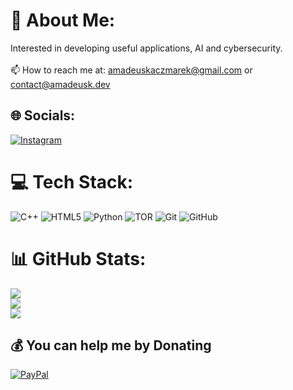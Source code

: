 # 💫 About Me:
Interested in developing useful applications, AI and cybersecurity. <br><br>📫 How to reach me at: amadeuskaczmarek@gmail.com or contact@amadeusk.dev<br>


## 🌐 Socials:
[![Instagram](https://img.shields.io/badge/Instagram-%23E4405F.svg?logo=Instagram&logoColor=white)](https://instagram.com/amadeus.kaczmarek) 

# 💻 Tech Stack:
![C++](https://img.shields.io/badge/c++-%2300599C.svg?style=for-the-badge&logo=c%2B%2B&logoColor=white) ![HTML5](https://img.shields.io/badge/html5-%23E34F26.svg?style=for-the-badge&logo=html5&logoColor=white) ![Python](https://img.shields.io/badge/python-3670A0?style=for-the-badge&logo=python&logoColor=ffdd54) ![TOR](https://img.shields.io/badge/tor-%237E4798.svg?style=for-the-badge&logo=tor-project&logoColor=white) ![Git](https://img.shields.io/badge/git-%23F05033.svg?style=for-the-badge&logo=git&logoColor=white) ![GitHub](https://img.shields.io/badge/github-%23121011.svg?style=for-the-badge&logo=github&logoColor=white)
# 📊 GitHub Stats:
![](https://github-readme-stats.vercel.app/api?username=amadeusk1&theme=dark&hide_border=false&include_all_commits=true&count_private=true)<br/>
![](https://github-readme-streak-stats.herokuapp.com/?user=amadeusk1&theme=dark&hide_border=false)<br/>
![](https://github-readme-stats.vercel.app/api/top-langs/?username=amadeusk1&theme=dark&hide_border=false&include_all_commits=true&count_private=true&layout=compact)
<!--
### ✍️ Random Dev Quote
![](https://quotes-github-readme.vercel.app/api?type=horizontal&theme=merko)-->

  ## 💰 You can help me by Donating
  [![PayPal](https://img.shields.io/badge/PayPal-00457C?style=for-the-badge&logo=paypal&logoColor=white)](https://paypal.me/Amadeuskaczmarek) 

  
